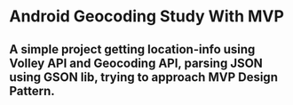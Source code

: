# Android Geocoding Study With MVP

## A simple project getting location-info using Volley API and Geocoding API, parsing JSON using GSON lib, trying to approach MVP Design Pattern.
